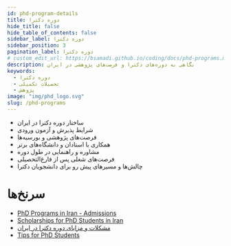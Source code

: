 ```yaml
---
id: phd-program-details
title: دوره دکترا
hide_title: false
hide_table_of_contents: false
sidebar_label: دوره دکترا
sidebar_position: 3
pagination_label: دوره دکترا
# custom_edit_url: https://bsamadi.github.io/coding/docs/phd-programs.md
description: نگاهی به دوره‌های دکترا و فرصت‌های پژوهشی در ایران
keywords:
  - دوره دکترا
  - تحصیلات تکمیلی
  - پژوهش
image: "img/phd_logo.svg"
slug: /phd-programs
---
```


- ساختار دوره دکترا در ایران
- شرایط پذیرش و آزمون ورودی
- فرصت‌های پژوهشی و بورسیه‌ها
- همکاری با استادان و دانشگاه‌های برتر
- مشاوره و راهنمایی در طول دوره
- فرصت‌های شغلی پس از فارغ‌التحصیلی
- چالش‌ها و مسیرهای پیش رو برای دانشجویان دکترا

# سرنخ‌ها

<div dir="auto">

- [PhD Programs in Iran - Admissions](https://www.universityadmissions.ir/phd-programs)
- [Scholarships for PhD Students in Iran](https://www.scholarships.com/financial-aid/college-scholarships/scholarships-by-type/phd-scholarships/)
- [مشکلات و مزایای دوره دکترا در ایران](https://www.irna.ir/news/84381056/)
- [Tips for PhD Students](https://www.phdlife.com/)

</div>

